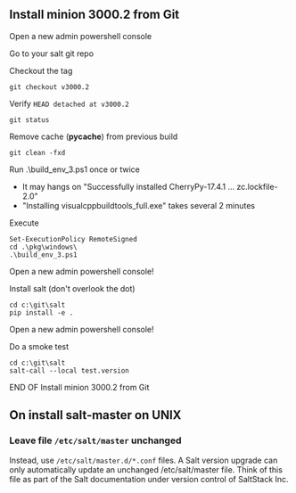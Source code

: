 
## Install minion 3000.2 from Git

Open a new admin powershell console

Go to your salt git repo

Checkout the tag 

    git checkout v3000.2

Verify `HEAD detached at v3000.2`
 
    git status
    
Remove cache (__pycache__)  from previous build
    
    git clean -fxd

Run .\build_env_3.ps1 once or twice
- It may hangs on "Successfully installed CherryPy-17.4.1 ... zc.lockfile-2.0"
- "Installing visualcppbuildtools_full.exe" takes several 2 minutes 

Execute

    Set-ExecutionPolicy RemoteSigned
    cd .\pkg\windows\
    .\build_env_3.ps1

Open a new admin powershell console!

Install salt (don't overlook the dot)

    cd c:\git\salt
    pip install -e .
    
Open a new admin powershell console!

Do a smoke test

    cd c:\git\salt
    salt-call --local test.version
    
    
END OF  Install minion 3000.2 from Git
    
    

## On install salt-master on UNIX 

### Leave file `/etc/salt/master` unchanged

Instead, use `/etc/salt/master.d/*.conf` files. A Salt version upgrade can only automatically update an unchanged /etc/salt/master file. Think of this file as part of the Salt documentation under version control of SaltStack Inc.

